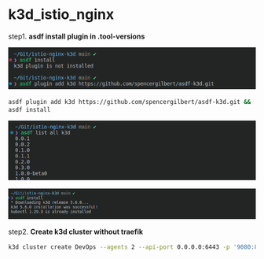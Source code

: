 # k3d_istio_nginx

step1. **asdf install plugin in .tool-versions**

![alt text](image-3.png)

```zsh
asdf plugin add k3d https://github.com/spencergilbert/asdf-k3d.git &&
asdf install
```
![alt text](image-1.png)

![alt text](image-2.png)


step2. **Create k3d cluster without traefik**

```zsh 
k3d cluster create DevOps --agents 2 --api-port 0.0.0.0:6443 -p '9080:80@loadbalancer' --k3s-arg "--disable=traefik@server:*"
```